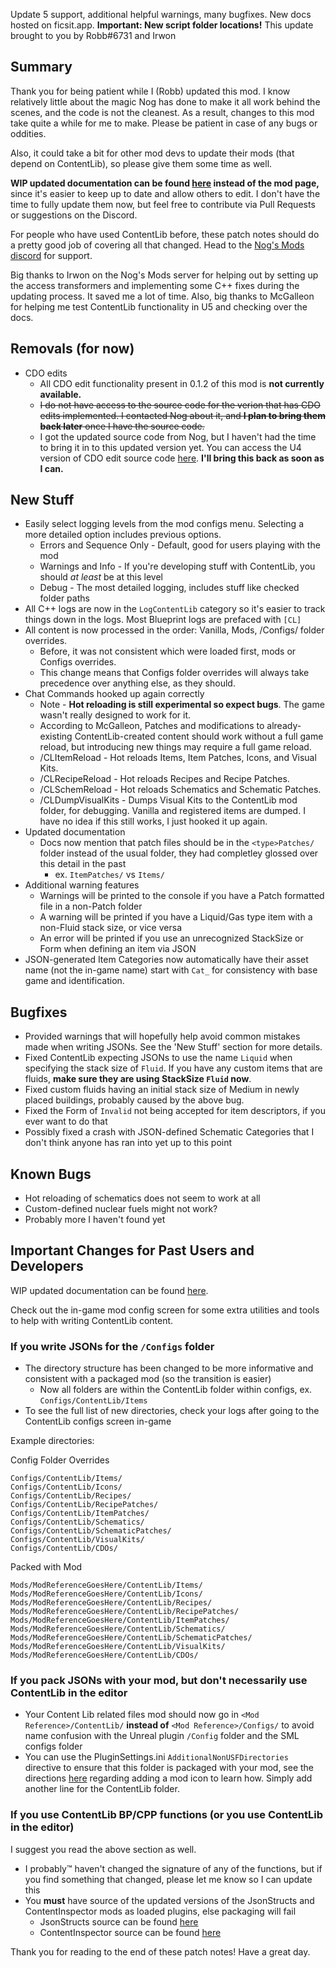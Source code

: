 Update 5 support, additional helpful warnings, many bugfixes. New docs hosted on ficsit.app. **Important: New script folder locations!** This update brought to you by Robb#6731 and Irwon




## Summary

Thank you for being patient while I (Robb) updated this mod. I know relatively little about the magic Nog has done to make it all work behind the scenes, and the code is not the cleanest. As a result, changes to this mod take quite a while for me to make. Please be patient in case of any bugs or oddities.

Also, it could take a bit for other mod devs to update their mods (that depend on ContentLib), so please give them some time as well.

**WIP updated documentation can be found [here](https://docs.ficsit.app/contentlib/latest/index.html) instead of the mod page,** since it's easier to keep up to date and allow others to edit.
I don't have the time to fully update them now, but feel free to contribute via Pull Requests or suggestions on the Discord.

For people who have used ContentLib before, these patch notes should do a pretty good job of covering all that changed. Head to the [Nog's Mods discord](https://discord.gg/kcRmFxn89d) for support.

Big thanks to Irwon on the Nog's Mods server for helping out by setting up the access transformers and implementing some C++ fixes during the updating process. It saved me a lot of time. Also, big thanks to McGalleon for helping me test ContentLib functionality in U5 and checking over the docs.

## Removals (for now)

- CDO edits
  - All CDO edit functionality present in 0.1.2 of this mod is **not currently available.**
  - ~~I do not have access to the source code for the verion that has CDO edits implemented. I contacted Nog about it, and **I plan to bring them back later** once I have the source code.~~
  - I got the updated source code from Nog, but I haven't had the time to bring it in to this updated version yet. You can access the U4 version of CDO edit source code [here](https://github.com/Nogg-aholic/ContentLib/tree/cdo-stuff). **I'll bring this back as soon as I can.**

## New Stuff

- Easily select logging levels from the mod configs menu. Selecting a more detailed option includes previous options.
  - Errors and Sequence Only - Default, good for users playing with the mod
  - Warnings and Info - If you're developing stuff with ContentLib, you should *at least* be at this level
  - Debug - The most detailed logging, includes stuff like checked folder paths
- All C++ logs are now in the `LogContentLib` category so it's easier to track things down in the logs. Most Blueprint logs are prefaced with `[CL]`
- All content is now processed in the order: Vanilla, Mods, /Configs/ folder overrides.
  - Before, it was not consistent which were loaded first, mods or Configs overrides.
  - This change means that Configs folder overrides will always take precedence over anything else, as they should.
- Chat Commands hooked up again correctly
  - Note - **Hot reloading is still experimental so expect bugs**. The game wasn't really designed to work for it.
  - According to McGalleon, Patches and modifications to already-existing ContentLib-created content should work without a full game reload, but introducing new things may require a full game reload.
  - /CLItemReload - Hot reloads Items, Item Patches, Icons, and Visual Kits.
  - /CLRecipeReload - Hot reloads Recipes and Recipe Patches.
  - /CLSchemReload - Hot reloads Schematics and Schematic Patches.
  - /CLDumpVisualKits - Dumps Visual Kits to the ContentLib mod folder, for debugging. Vanilla and registered items are dumped. I have no idea if this still works, I just hooked it up again.
- Updated documentation
  - Docs now mention that patch files should be in the `<type>Patches/` folder instead of the usual folder, they had completley glossed over this detail in the past
    - ex. `ItemPatches/` vs `Items/`
- Additional warning features
  - Warnings will be printed to the console if you have a Patch formatted file in a non-Patch folder
  - A warning will be printed if you have a Liquid/Gas type item with a non-Fluid stack size, or vice versa
  - An error will be printed if you use an unrecognized StackSize or Form when defining an item via JSON
- JSON-generated Item Categories now automatically have their asset name (not the in-game name) start with `Cat_` for consistency with base game and identification.

## Bugfixes

- Provided warnings that will hopefully help avoid common mistakes made when writing JSONs. See the 'New Stuff' section for more details.
- Fixed ContentLib expecting JSONs to use the name `Liquid` when specifying the stack size of `Fluid`. If you have any custom items that are fluids, **make sure they are using StackSize `Fluid` now**.
- Fixed custom fluids having an initial stack size of Medium in newly placed buildings, probably caused by the above bug.
- Fixed the Form of `Invalid` not being accepted for item descriptors, if you ever want to do that
- Possibly fixed a crash with JSON-defined Schematic Categories that I don't think anyone has ran into yet up to this point

## Known Bugs

- Hot reloading of schematics does not seem to work at all
- Custom-defined nuclear fuels might not work?
- Probably more I haven't found yet

## Important Changes for Past Users and Developers

WIP updated documentation can be found [here](https://docs.ficsit.app/contentlib/latest/index.html).

Check out the in-game mod config screen for some extra utilities and tools to help with writing ContentLib content.

### If you write JSONs for the `/Configs` folder

- The directory structure has been changed to be more informative and consistent with a packaged mod (so the transition is easier)
  - Now all folders are within the ContentLib folder within configs, ex. `Configs/ContentLib/Items`
- To see the full list of new directories, check your logs after going to the ContentLib configs screen in-game

Example directories:

Config Folder Overrides

```?
Configs/ContentLib/Items/
Configs/ContentLib/Icons/
Configs/ContentLib/Recipes/
Configs/ContentLib/RecipePatches/
Configs/ContentLib/ItemPatches/
Configs/ContentLib/Schematics/
Configs/ContentLib/SchematicPatches/
Configs/ContentLib/VisualKits/
Configs/ContentLib/CDOs/
```

Packed with Mod

```?
Mods/ModReferenceGoesHere/ContentLib/Items/
Mods/ModReferenceGoesHere/ContentLib/Icons/
Mods/ModReferenceGoesHere/ContentLib/Recipes/
Mods/ModReferenceGoesHere/ContentLib/RecipePatches/
Mods/ModReferenceGoesHere/ContentLib/ItemPatches/
Mods/ModReferenceGoesHere/ContentLib/Schematics/
Mods/ModReferenceGoesHere/ContentLib/SchematicPatches/
Mods/ModReferenceGoesHere/ContentLib/VisualKits/
Mods/ModReferenceGoesHere/ContentLib/CDOs/
```

### If you pack JSONs with your mod, but don't necessarily use ContentLib in the editor

- Your Content Lib related files mod should now go in `<Mod Reference>/ContentLib/` **instead of** `<Mod Reference>/Configs/` to avoid name confusion with the Unreal plugin `/Config` folder and the SML configs folder
- You can use the PluginSettings.ini `AdditionalNonUSFDirectories` directive to ensure that this folder is packaged with your mod, see the directions [here](https://docs.ficsit.app/satisfactory-modding/latest/Development/BeginnersGuide/Adding_Ingame_Mod_Icon.html#_setup) regarding adding a mod icon to learn how. Simply add another line for the ContentLib folder.

### If you use ContentLib BP/CPP functions (or you use ContentLib in the editor)

I suggest you read the above section as well.

- I probably™ haven't changed the signature of any of the functions, but if you find something that changed, please let me know so I can update this
- You **must** have source of the updated versions of the JsonStructs and ContentInspector mods as loaded plugins, else packaging will fail
  - JsonStructs source can be found [here](https://ficsit.app/mod/JsonStructs)
  - ContentInspector source can be found [here](https://ficsit.app/mod/ContentInspector)

Thank you for reading to the end of these patch notes! Have a great day.

